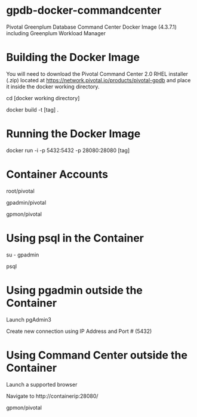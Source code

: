 # gpdb-docker-commandcenter
Pivotal Greenplum Database Command Center Docker Image (4.3.7.1) including Greenplum Workload Manager

# Building the Docker Image
You will need to download the Pivotal Command Center 2.0 RHEL installer (.zip) located at https://network.pivotal.io/products/pivotal-gpdb and place it inside the docker working directory.

cd [docker working directory]

docker build -t [tag] .

# Running the Docker Image
docker run -i -p 5432:5432 -p 28080:28080 [tag]

# Container Accounts
root/pivotal

gpadmin/pivotal

gpmon/pivotal

# Using psql in the Container
su - gpadmin

psql

# Using pgadmin outside the Container
Launch pgAdmin3

Create new connection using IP Address and Port # (5432)

# Using Command Center outside the Container
Launch a supported browser

Navigate to http://containerip:28080/

gpmon/pivotal

